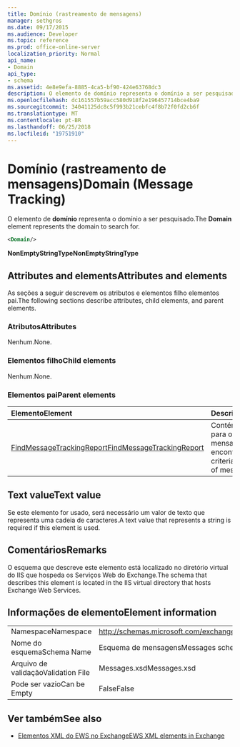 ```yaml
---
title: Domínio (rastreamento de mensagens)
manager: sethgros
ms.date: 09/17/2015
ms.audience: Developer
ms.topic: reference
ms.prod: office-online-server
localization_priority: Normal
api_name:
- Domain
api_type:
- schema
ms.assetid: 4e8e9efa-8885-4ca5-bf90-424e63768dc3
description: O elemento de domínio representa o domínio a ser pesquisado.
ms.openlocfilehash: dc161557b59acc580d918f2e196457714bce4ba9
ms.sourcegitcommit: 34041125dc8c5f993b21cebfc4f8b72f0fd2cb6f
ms.translationtype: MT
ms.contentlocale: pt-BR
ms.lasthandoff: 06/25/2018
ms.locfileid: "19751910"
---
```

# <a name="domain-message-tracking"></a><span data-ttu-id="b8383-103">Domínio (rastreamento de mensagens)</span><span class="sxs-lookup"><span data-stu-id="b8383-103">Domain (Message Tracking)</span></span>

<span data-ttu-id="b8383-104">O elemento de **domínio** representa o domínio a ser pesquisado.</span><span class="sxs-lookup"><span data-stu-id="b8383-104">The **Domain** element represents the domain to search for.</span></span> 
  
```XML
<Domain/>
```

 <span data-ttu-id="b8383-105">**NonEmptyStringType**</span><span class="sxs-lookup"><span data-stu-id="b8383-105">**NonEmptyStringType**</span></span>
## <a name="attributes-and-elements"></a><span data-ttu-id="b8383-106">Attributes and elements</span><span class="sxs-lookup"><span data-stu-id="b8383-106">Attributes and elements</span></span>

<span data-ttu-id="b8383-107">As seções a seguir descrevem os atributos e elementos filho elementos pai.</span><span class="sxs-lookup"><span data-stu-id="b8383-107">The following sections describe attributes, child elements, and parent elements.</span></span>
  
### <a name="attributes"></a><span data-ttu-id="b8383-108">Atributos</span><span class="sxs-lookup"><span data-stu-id="b8383-108">Attributes</span></span>

<span data-ttu-id="b8383-109">Nenhum.</span><span class="sxs-lookup"><span data-stu-id="b8383-109">None.</span></span>
  
### <a name="child-elements"></a><span data-ttu-id="b8383-110">Elementos filho</span><span class="sxs-lookup"><span data-stu-id="b8383-110">Child elements</span></span>

<span data-ttu-id="b8383-111">Nenhum.</span><span class="sxs-lookup"><span data-stu-id="b8383-111">None.</span></span>
  
### <a name="parent-elements"></a><span data-ttu-id="b8383-112">Elementos pai</span><span class="sxs-lookup"><span data-stu-id="b8383-112">Parent elements</span></span>

|<span data-ttu-id="b8383-113">**Elemento**</span><span class="sxs-lookup"><span data-stu-id="b8383-113">**Element**</span></span>|<span data-ttu-id="b8383-114">**Descrição**</span><span class="sxs-lookup"><span data-stu-id="b8383-114">**Description**</span></span>|
|:-----|:-----|
|[<span data-ttu-id="b8383-115">FindMessageTrackingReport</span><span class="sxs-lookup"><span data-stu-id="b8383-115">FindMessageTrackingReport</span></span>](findmessagetrackingreport.md) <br/> |<span data-ttu-id="b8383-116">Contém os critérios para os tipos de mensagens para encontrar.</span><span class="sxs-lookup"><span data-stu-id="b8383-116">Contains criteria for the types of messages to find.</span></span>  <br/> |
   
## <a name="text-value"></a><span data-ttu-id="b8383-117">Text value</span><span class="sxs-lookup"><span data-stu-id="b8383-117">Text value</span></span>

<span data-ttu-id="b8383-118">Se este elemento for usado, será necessário um valor de texto que representa uma cadeia de caracteres.</span><span class="sxs-lookup"><span data-stu-id="b8383-118">A text value that represents a string is required if this element is used.</span></span>
  
## <a name="remarks"></a><span data-ttu-id="b8383-119">Comentários</span><span class="sxs-lookup"><span data-stu-id="b8383-119">Remarks</span></span>

<span data-ttu-id="b8383-120">O esquema que descreve este elemento está localizado no diretório virtual do IIS que hospeda os Serviços Web do Exchange.</span><span class="sxs-lookup"><span data-stu-id="b8383-120">The schema that describes this element is located in the IIS virtual directory that hosts Exchange Web Services.</span></span>
  
## <a name="element-information"></a><span data-ttu-id="b8383-121">Informações de elemento</span><span class="sxs-lookup"><span data-stu-id="b8383-121">Element information</span></span>

|||
|:-----|:-----|
|<span data-ttu-id="b8383-122">Namespace</span><span class="sxs-lookup"><span data-stu-id="b8383-122">Namespace</span></span>  <br/> |http://schemas.microsoft.com/exchange/services/2006/messages  <br/> |
|<span data-ttu-id="b8383-123">Nome do esquema</span><span class="sxs-lookup"><span data-stu-id="b8383-123">Schema Name</span></span>  <br/> |<span data-ttu-id="b8383-124">Esquema de mensagens</span><span class="sxs-lookup"><span data-stu-id="b8383-124">Messages schema</span></span>  <br/> |
|<span data-ttu-id="b8383-125">Arquivo de validação</span><span class="sxs-lookup"><span data-stu-id="b8383-125">Validation File</span></span>  <br/> |<span data-ttu-id="b8383-126">Messages.xsd</span><span class="sxs-lookup"><span data-stu-id="b8383-126">Messages.xsd</span></span>  <br/> |
|<span data-ttu-id="b8383-127">Pode ser vazio</span><span class="sxs-lookup"><span data-stu-id="b8383-127">Can be Empty</span></span>  <br/> |<span data-ttu-id="b8383-128">False</span><span class="sxs-lookup"><span data-stu-id="b8383-128">False</span></span>  <br/> |
   
## <a name="see-also"></a><span data-ttu-id="b8383-129">Ver também</span><span class="sxs-lookup"><span data-stu-id="b8383-129">See also</span></span>

- [<span data-ttu-id="b8383-130">Elementos XML do EWS no Exchange</span><span class="sxs-lookup"><span data-stu-id="b8383-130">EWS XML elements in Exchange</span></span>](ews-xml-elements-in-exchange.md)

